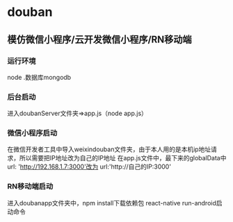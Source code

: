 # douban
## 模仿微信小程序/云开发微信小程序/RN移动端
### 运行环境
node .数据库mongodb

### 后台启动
进入doubanServer文件夹=>app.js（node app.js）
### 微信小程序启动
在微信开发者工具中导入weixindouban文件夹，由于本人用的是本机ip地址请求，所以需要把IP地址改为自己的IP地址
在app.js文件中，最下来的globalData中 url: 'http://192.168.1.7:3000'改为 url:'http://自己的IP:3000'
### RN移动端启动
进入doubanapp文件夹中，npm install下载依赖包
react-native run-android启动命令
